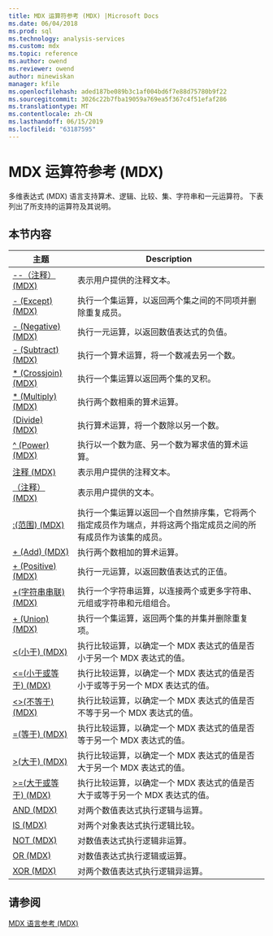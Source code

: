 ```yaml
---
title: MDX 运算符参考 (MDX) |Microsoft Docs
ms.date: 06/04/2018
ms.prod: sql
ms.technology: analysis-services
ms.custom: mdx
ms.topic: reference
ms.author: owend
ms.reviewer: owend
author: minewiskan
manager: kfile
ms.openlocfilehash: aded187be089b3c1af004bd6f7e88d75780b9f22
ms.sourcegitcommit: 3026c22b7fba19059a769ea5f367c4f51efaf286
ms.translationtype: MT
ms.contentlocale: zh-CN
ms.lasthandoff: 06/15/2019
ms.locfileid: "63187595"
---
```

# <a name="mdx-operator-reference-mdx"></a>MDX 运算符参考 (MDX)


  多维表达式 (MDX) 语言支持算术、逻辑、比较、集、字符串和一元运算符。 下表列出了所支持的运算符及其说明。  
  
## <a name="in-this-section"></a>本节内容  
  
|主题|Description|  
|-----------|-----------------|  
|[--（注释）(MDX)](../mdx/comment-mdx-operator-reference.md)|表示用户提供的注释文本。|  
|[- &#40;Except&#41; &#40;MDX&#41;](../mdx/except-mdx-operator.md)|执行一个集运算，以返回两个集之间的不同项并删除重复成员。|  
|[- &#40;Negative&#41; &#40;MDX&#41;](../mdx/negative-mdx.md)|执行一元运算，以返回数值表达式的负值。|  
|[- &#40;Subtract&#41; &#40;MDX&#41;](../mdx/subtract-mdx.md)|执行一个算术运算，将一个数减去另一个数。|  
|[&#42; &#40;Crossjoin&#41; &#40;MDX&#41;](../mdx/crossjoin-mdx-operator-reference.md)|执行一个集运算以返回两个集的叉积。|  
|[&#42; &#40;Multiply&#41; &#40;MDX&#41;](../mdx/multiply-mdx.md)|执行两个数相乘的算术运算。|  
|[&#40;Divide&#41; &#40;MDX&#41;](../mdx/divide-mdx-operator-reference.md)|执行算术运算，将一个数除以另一个数。|  
|[^ &#40;Power&#41; &#40;MDX&#41;](../mdx/power-mdx.md)|执行以一个数为底、另一个数为幂求值的算术运算。|  
|[注释 (MDX)](../mdx/comment-mdx.md)|表示用户提供的注释文本。|  
|[（注释）(MDX)](../mdx/comment-mdx-double-slash.md)|表示用户提供的文本。|  
|[:&#40;范围&#41; &#40;MDX&#41;](../mdx/range-mdx.md)|执行一个集运算以返回一个自然排序集，它将两个指定成员作为端点，并将这两个指定成员之间的所有成员作为该集的成员。|  
|[+ &#40;Add&#41; &#40;MDX&#41;](../mdx/add-mdx.md)|执行两个数相加的算术运算。|  
|[+ &#40;Positive&#41; &#40;MDX&#41;](../mdx/positive-mdx.md)|执行一元运算，以返回数值表达式的正值。|  
|[+&#40;字符串串联&#41; &#40;MDX&#41;](../mdx/string-concatenation-mdx.md)|执行一个字符串运算，以连接两个或更多字符串、元组或字符串和元组组合。|  
|[+ &#40;Union&#41; &#40;MDX&#41;](../mdx/union-mdx-operator-reference.md)|执行一个集运算，返回两个集的并集并删除重复项。|  
|[&#60;&#40;小于&#41; &#40;MDX&#41;](../mdx/less-than-mdx.md)|执行比较运算，以确定一个 MDX 表达式的值是否小于另一个 MDX 表达式的值。|  
|[&#60;=&#40;小于或等于&#41; &#40;MDX&#41;](../mdx/less-than-or-equal-to-mdx.md)|执行比较运算，以确定一个 MDX 表达式的值是否小于或等于另一个 MDX 表达式的值。|  
|[&#60;&#62;&#40;不等于&#41; &#40;MDX&#41;](../mdx/not-equal-to-mdx.md)|执行比较运算，以确定一个 MDX 表达式的值是否不等于另一个 MDX 表达式的值。|  
|[=&#40;等于&#41; &#40;MDX&#41;](../mdx/equal-to-mdx.md)|执行比较运算，以确定一个 MDX 表达式的值是否等于另一个 MDX 表达式的值。|  
|[&#62;&#40;大于&#41; &#40;MDX&#41;](../mdx/greater-than-mdx.md)|执行比较运算，以确定一个 MDX 表达式的值是否大于另一个 MDX 表达式的值。|  
|[&#62;=&#40;大于或等于&#41; &#40;MDX&#41;](../mdx/greater-than-or-equal-to-mdx.md)|执行比较运算，以确定一个 MDX 表达式的值是否大于或等于另一个 MDX 表达式的值。|  
|[AND &#40;MDX&#41;](../mdx/and-mdx.md)|对两个数值表达式执行逻辑与运算。|  
|[IS &#40;MDX&#41;](../mdx/is-mdx.md)|对两个对象表达式执行逻辑比较。|  
|[NOT &#40;MDX&#41;](../mdx/not-mdx.md)|对数值表达式执行逻辑非运算。|  
|[OR &#40;MDX&#41;](../mdx/or-mdx.md)|对数值表达式执行逻辑或运算。|  
|[XOR &#40;MDX&#41;](../mdx/xor-mdx.md)|对两个数值表达式执行逻辑异运算。|  
  
## <a name="see-also"></a>请参阅  
 [MDX 语言参考 (MDX)](../mdx/mdx-language-reference-mdx.md)  
  
  
